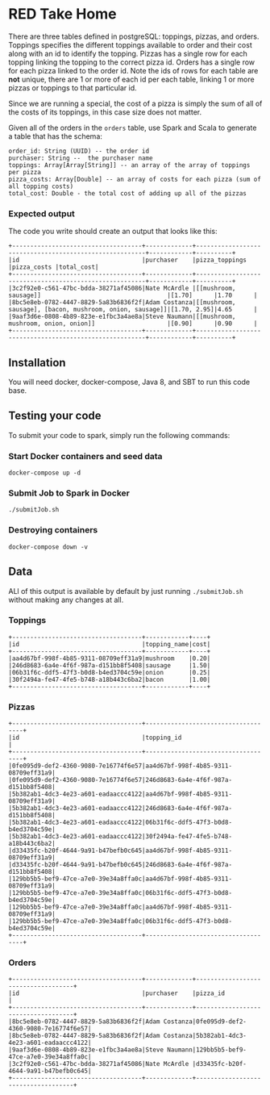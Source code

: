# RED Take Home
There are three tables defined in postgreSQL: toppings, pizzas, and orders. Toppings specifies the different 
toppings available to order and their cost along with an id to identify the topping. Pizzas has a single row for each topping 
linking the topping to the correct pizza id. Orders has a single row for each pizza linked to the order id. Note the ids of rows for each table
 are **not** unique, there are 1 or more of each id per each table, linking 1 or more pizzas or toppings to that particular id.
 
Since we are running a special, the cost of a pizza is simply the sum of all of the costs of its toppings, in this case size does not matter.
 
Given all of the orders in the `orders` table, use Spark and Scala to generate a table that has the schema:

```
order_id: String (UUID) -- the order id
purchaser: String --  the purchaser name
toppings: Array[Array[String]] -- an array of the array of toppings per pizza
pizza_costs: Array[Double] -- an array of costs for each pizza (sum of all topping costs)
total_cost: Double - the total cost of adding up all of the pizzas
```

### Expected output
The code you write should create an output that looks like this:
```
+------------------------------------+-------------+--------------------------------------------------------+------------+----------+
|id                                  |purchaser    |pizza_toppings                                          |pizza_costs |total_cost|
+------------------------------------+-------------+--------------------------------------------------------+------------+----------+
|3c2f92e0-c561-47bc-bdda-38271af45086|Nate McArdle |[[mushroom, sausage]]                                   |[1.70]      |1.70      |
|8bc5e8eb-0782-4447-8829-5a83b6836f2f|Adam Costanza|[[mushroom, sausage], [bacon, mushroom, onion, sausage]]|[1.70, 2.95]|4.65      |
|9aaf3d6e-0808-4b89-823e-e1fbc3a4ae8a|Steve Naumann|[[mushroom, mushroom, onion, onion]]                    |[0.90]      |0.90      |
+------------------------------------+-------------+--------------------------------------------------------+------------+----------+
```

## Installation
You will need docker, docker-compose, Java 8, and SBT to run this code base.

## Testing your code
To submit your code to spark, simply run the following commands:

### Start Docker containers and seed data
```
docker-compose up -d
```

### Submit Job to Spark in Docker
```
./submitJob.sh
```

### Destroying containers
```
docker-compose down -v
```

## Data
ALl of this output is available by default by just running `./submitJob.sh` without making any changes at all.

### Toppings
```aidl
+------------------------------------+------------+----+
|id                                  |topping_name|cost|
+------------------------------------+------------+----+
|aa4d67bf-998f-4b85-9311-08709eff31a9|mushroom    |0.20|
|246d8683-6a4e-4f6f-987a-d151bb8f5408|sausage     |1.50|
|06b31f6c-ddf5-47f3-b0d8-b4ed3704c59e|onion       |0.25|
|30f2494a-fe47-4fe5-b748-a18b443c6ba2|bacon       |1.00|
+------------------------------------+------------+----+
```

### Pizzas
```aidl
+------------------------------------+------------------------------------+
|id                                  |topping_id                          |
+------------------------------------+------------------------------------+
|0fe095d9-def2-4360-9080-7e16774f6e57|aa4d67bf-998f-4b85-9311-08709eff31a9|
|0fe095d9-def2-4360-9080-7e16774f6e57|246d8683-6a4e-4f6f-987a-d151bb8f5408|
|5b382ab1-4dc3-4e23-a601-eadaaccc4122|aa4d67bf-998f-4b85-9311-08709eff31a9|
|5b382ab1-4dc3-4e23-a601-eadaaccc4122|246d8683-6a4e-4f6f-987a-d151bb8f5408|
|5b382ab1-4dc3-4e23-a601-eadaaccc4122|06b31f6c-ddf5-47f3-b0d8-b4ed3704c59e|
|5b382ab1-4dc3-4e23-a601-eadaaccc4122|30f2494a-fe47-4fe5-b748-a18b443c6ba2|
|d33435fc-b20f-4644-9a91-b47befb0c645|aa4d67bf-998f-4b85-9311-08709eff31a9|
|d33435fc-b20f-4644-9a91-b47befb0c645|246d8683-6a4e-4f6f-987a-d151bb8f5408|
|129bb5b5-bef9-47ce-a7e0-39e34a8ffa0c|aa4d67bf-998f-4b85-9311-08709eff31a9|
|129bb5b5-bef9-47ce-a7e0-39e34a8ffa0c|06b31f6c-ddf5-47f3-b0d8-b4ed3704c59e|
|129bb5b5-bef9-47ce-a7e0-39e34a8ffa0c|aa4d67bf-998f-4b85-9311-08709eff31a9|
|129bb5b5-bef9-47ce-a7e0-39e34a8ffa0c|06b31f6c-ddf5-47f3-b0d8-b4ed3704c59e|
+------------------------------------+------------------------------------+
```

### Orders
```aidl
+------------------------------------+-------------+------------------------------------+
|id                                  |purchaser    |pizza_id                            |
+------------------------------------+-------------+------------------------------------+
|8bc5e8eb-0782-4447-8829-5a83b6836f2f|Adam Costanza|0fe095d9-def2-4360-9080-7e16774f6e57|
|8bc5e8eb-0782-4447-8829-5a83b6836f2f|Adam Costanza|5b382ab1-4dc3-4e23-a601-eadaaccc4122|
|9aaf3d6e-0808-4b89-823e-e1fbc3a4ae8a|Steve Naumann|129bb5b5-bef9-47ce-a7e0-39e34a8ffa0c|
|3c2f92e0-c561-47bc-bdda-38271af45086|Nate McArdle |d33435fc-b20f-4644-9a91-b47befb0c645|
+------------------------------------+-------------+------------------------------------+
```
